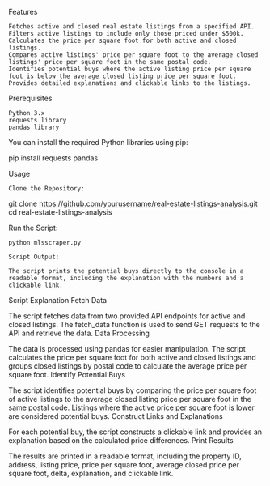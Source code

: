 Features

    Fetches active and closed real estate listings from a specified API.
    Filters active listings to include only those priced under $500k.
    Calculates the price per square foot for both active and closed listings.
    Compares active listings' price per square foot to the average closed listings' price per square foot in the same postal code.
    Identifies potential buys where the active listing price per square foot is below the average closed listing price per square foot.
    Provides detailed explanations and clickable links to the listings.

Prerequisites

    Python 3.x
    requests library
    pandas library

You can install the required Python libraries using pip:

pip install requests pandas

Usage

    Clone the Repository:

git clone https://github.com/yourusername/real-estate-listings-analysis.git
cd real-estate-listings-analysis

Run the Script:

    python mlsscraper.py

    Script Output:

    The script prints the potential buys directly to the console in a readable format, including the explanation with the numbers and a clickable link.

Script Explanation
Fetch Data

The script fetches data from two provided API endpoints for active and closed listings. The fetch_data function is used to send GET requests to the API and retrieve the data.
Data Processing

The data is processed using pandas for easier manipulation. The script calculates the price per square foot for both active and closed listings and groups closed listings by postal code to calculate the average price per square foot.
Identify Potential Buys

The script identifies potential buys by comparing the price per square foot of active listings to the average closed listing price per square foot in the same postal code. Listings where the active price per square foot is lower are considered potential buys.
Construct Links and Explanations

For each potential buy, the script constructs a clickable link and provides an explanation based on the calculated price differences.
Print Results

The results are printed in a readable format, including the property ID, address, listing price, price per square foot, average closed price per square foot, delta, explanation, and clickable link.
